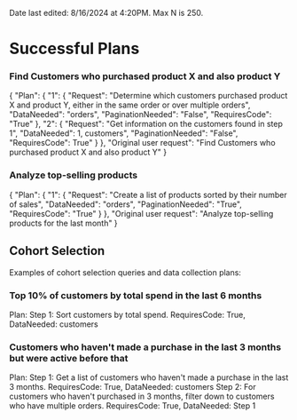 Date last edited: 8/16/2024 at 4:20PM. 
Max N is 250. 
# Successful Plans

### Find Customers who purchased product X and also product Y
{
    "Plan": {
        "1": {
            "Request": "Determine which customers purchased product X and product Y, either in the same order or over multiple orders",
            "DataNeeded": "orders",
            "PaginationNeeded": "False",
            "RequiresCode": "True"
        },
        "2": {
            "Request": "Get information on the customers found in step 1",
            "DataNeeded": 1, customers",
            "PaginationNeeded": "False",
            "RequiresCode": True"
        }
    },
    "Original user request": "Find Customers who purchased product X and also product Y"
}

### Analyze top-selling products
{
    "Plan": {
        "1": {
            "Request": "Create a list of products sorted by their number of sales",
            "DataNeeded": "orders",
            "PaginationNeeded": "True",
            "RequiresCode": "True"
        }
    },
    "Original user request": "Analyze top-selling products for the last month"
}

## Cohort Selection
Examples of cohort selection queries and data collection plans:
### Top 10% of customers by total spend in the last 6 months
Plan:
Step 1: Sort customers by total spend. RequiresCode: True, DataNeeded: customers
### Customers who haven't made a purchase in the last 3 months but were active before that
Plan:
Step 1: Get a list of customers who haven't made a purchase in the last 3 months. RequiresCode: True, DataNeeded: customers
Step 2: For customers who haven't purchased in 3 months, filter down to customers who have multiple orders. RequiresCode: True, DataNeeded: Step 1
